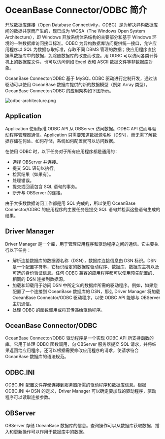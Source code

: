 # OceanBase Connector/ODBC 简介

开放数据库连接（Open Database Connectivity，ODBC）是为解决异构数据库间的数据共享而产生的，现已成为 WOSA（The Windows Open System Architecture），即 Windows 开放系统体系结构的主要部分和基于 Windows 环境的一种数据库访问接口标准。ODBC 为异构数据库访问提供统一接口，允许应用程序以 SQL 为数据存取标准，存取不同 DBMS 管理的数据；使应用程序直接操纵数据库中的数据，免除随数据库的改变而改变。用 ODBC 可以访问各类计算机上的数据库文件，也可以访问例如 Excel 表和 ASCII 数据文件等非数据库对象。

OceanBase Connector/ODBC 基于 MySQL ODBC 驱动进行定制开发，通过该驱动可以使用 OceanBase 数据库提供的新的数据模型（例如 Array 类型）。OceanBase Connector/ODBC 的应用架构如下图所示。

![odbc-architecture.png](https://obbusiness-private.oss-cn-shanghai.aliyuncs.com/doc/img/odbc/odbc-architecture.png)

## Application

Application 使用标准 ODBC API 从 OBServer 访问数据。ODBC API 进而与驱动程序管理器通信。Application 只需要知道数据源名称（DSN），而无需了解数据存储在何处、如何存储，系统如何配置就可以访问数据。

在使用 ODBC 时，以下任务对于所有应用程序都是通用的：

* 选择 OBServer 并连接。
* 提交 SQL 语句以执行。
* 检索结果（如果有）。
* 处理错误。
* 提交或回滚包含 SQL 语句的事务。
* 断开与 OBServer 的连接。

由于大多数数据访问工作都是用 SQL 完成的，所以使用 OceanBase Connector/ODBC 的应用程序的主要任务是提交 SQL 语句并检索这些语句生成的结果。

## Driver Manager

Driver Manager 是一个库，用于管理应用程序和驱动程序之间的通信。它主要执行以下任务：

* 解析连接数据库的数据源名称（DSN），数据库连接信息由 DSN 标识。DSN 是一个配置字符串，它标识给定的数据库驱动程序、数据库、数据库主机以及可选的身份验证信息。任何 ODBC 兼容的应用程序都可以使用预先配置的、相同的 DSN 连接到数据源。
* 加载和卸载用于访问 DSN 中所定义的数据库所需的驱动程序。例如，如果您配置了一个连接到 OceanBase 数据库的 DSN，那么 Driver Manager 将加载 OceanBase Connector/ODBC 驱动程序，以使 ODBC API 能够与 OBServer 主机通信。
* 处理 ODBC 的函数调用或将其传递给驱动程序。
  
## OceanBase Connector/ODBC

OceanBase Connector/ODBC 驱动程序是一个实现 ODBC API 所支持函数的库。它用于处理 ODBC 函数调用，向 OBServer 服务器提交 SQL 请求，并将结果返回给应用程序。还可以根据需要修改应用程序的请求，使请求符合 OceanBase 数据库的语法规范。

## ODBC.INI

ODBC.INI 配置文件存储连接到服务器所需的驱动程序和数据库信息。根据 ODBC.INI 中 DSN 的定义，Driver Manager 可以确定要加载的驱动程序，驱动程序可以读取连接参数。

## OBServer

OBServer 存储 OceanBase 数据库的信息。查询操作可以从数据库获取数据，插入和更新操作可以作用于数据库中的数据。
